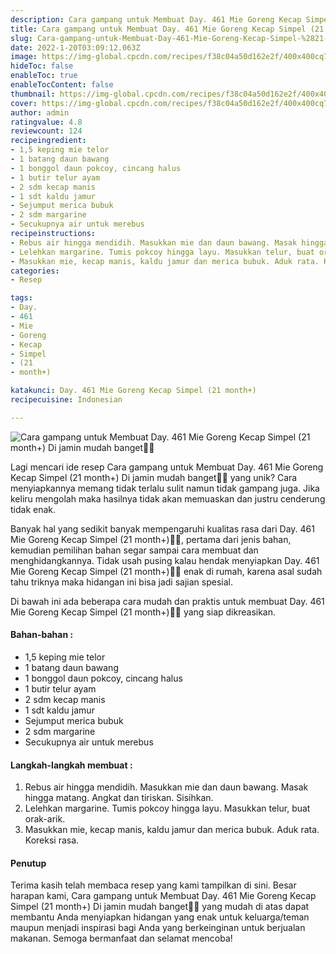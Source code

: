 ```yaml
---
description: Cara gampang untuk Membuat Day. 461 Mie Goreng Kecap Simpel (21 month+) Di jamin mudah banget"
title: Cara gampang untuk Membuat Day. 461 Mie Goreng Kecap Simpel (21 month+) Di jamin mudah banget
slug: Cara-gampang-untuk-Membuat-Day-461-Mie-Goreng-Kecap-Simpel-%2821-month%2B%29-Di-jamin-mudah-banget
date: 2022-1-20T03:09:12.063Z
image: https://img-global.cpcdn.com/recipes/f38c04a50d162e2f/400x400cq70/photo.jpg
hideToc: false
enableToc: true
enableTocContent: false
thumbnail: https://img-global.cpcdn.com/recipes/f38c04a50d162e2f/400x400cq70/photo.jpg
cover: https://img-global.cpcdn.com/recipes/f38c04a50d162e2f/400x400cq70/photo.jpg
author: admin
ratingvalue: 4.8
reviewcount: 124
recipeingredient:
- 1,5 keping mie telor
- 1 batang daun bawang
- 1 bonggol daun pokcoy, cincang halus
- 1 butir telur ayam
- 2 sdm kecap manis
- 1 sdt kaldu jamur
- Sejumput merica bubuk
- 2 sdm margarine
- Secukupnya air untuk merebus
recipeinstructions:
- Rebus air hingga mendidih. Masukkan mie dan daun bawang. Masak hingga matang. Angkat dan tiriskan. Sisihkan.
- Lelehkan margarine. Tumis pokcoy hingga layu. Masukkan telur, buat orak-arik.
- Masukkan mie, kecap manis, kaldu jamur dan merica bubuk. Aduk rata. Koreksi rasa.
categories:
- Resep

tags:
- Day.
- 461
- Mie
- Goreng
- Kecap
- Simpel
- (21
- month+)

katakunci: Day. 461 Mie Goreng Kecap Simpel (21 month+)
recipecuisine: Indonesian

---
```


![Cara gampang untuk Membuat Day. 461 Mie Goreng Kecap Simpel (21 month+) Di jamin mudah banget👩‍🍳](https://img-global.cpcdn.com/recipes/f38c04a50d162e2f/400x400cq70/photo.jpg)

Lagi mencari ide resep Cara gampang untuk Membuat Day. 461 Mie Goreng Kecap Simpel (21 month+) Di jamin mudah banget👩‍🍳 yang unik? Cara menyiapkannya memang tidak terlalu sulit namun tidak gampang juga. Jika keliru mengolah maka hasilnya tidak akan memuaskan dan justru cenderung tidak enak.

Banyak hal yang sedikit banyak mempengaruhi kualitas rasa dari Day. 461 Mie Goreng Kecap Simpel (21 month+)👩‍🍳, pertama dari jenis bahan, kemudian pemilihan bahan segar sampai cara membuat dan menghidangkannya. Tidak usah pusing kalau hendak menyiapkan Day. 461 Mie Goreng Kecap Simpel (21 month+)👩‍🍳 enak di rumah, karena asal sudah tahu triknya maka hidangan ini bisa jadi sajian spesial.

Di bawah ini ada beberapa cara mudah dan praktis untuk membuat Day. 461 Mie Goreng Kecap Simpel (21 month+)👩‍🍳 yang siap dikreasikan.

<!--inarticleads1-->

#### Bahan-bahan :

- 1,5 keping mie telor
- 1 batang daun bawang
- 1 bonggol daun pokcoy, cincang halus
- 1 butir telur ayam
- 2 sdm kecap manis
- 1 sdt kaldu jamur
- Sejumput merica bubuk
- 2 sdm margarine
- Secukupnya air untuk merebus

<!--inarticleads2-->

#### Langkah-langkah membuat :

1. Rebus air hingga mendidih. Masukkan mie dan daun bawang. Masak hingga matang. Angkat dan tiriskan. Sisihkan.
1. Lelehkan margarine. Tumis pokcoy hingga layu. Masukkan telur, buat orak-arik.
1. Masukkan mie, kecap manis, kaldu jamur dan merica bubuk. Aduk rata. Koreksi rasa.

#### Penutup

Terima kasih telah membaca resep yang kami tampilkan di sini. Besar harapan kami, Cara gampang untuk Membuat Day. 461 Mie Goreng Kecap Simpel (21 month+) Di jamin mudah banget👩‍🍳 yang mudah di atas dapat membantu Anda menyiapkan hidangan yang enak untuk keluarga/teman maupun menjadi inspirasi bagi Anda yang berkeinginan untuk berjualan makanan. Semoga bermanfaat dan selamat mencoba!